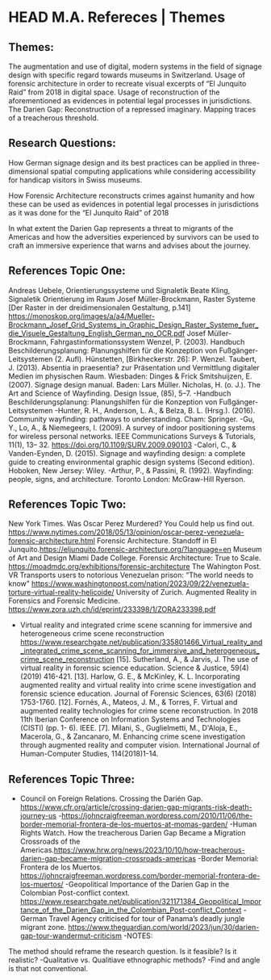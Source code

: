 # HEAD M.A. Refereces | Themes

## Themes:

The augmentation and use of digital, modern systems in the field of signage design with specific regard towards museums in Switzerland.
Usage of forensic architecture in order to recreate visual excerpts of “El Junquito Raid” from 2018 in digital space. Usage of reconstruction of the aforementioned as evidences in potential legal processes in jurisdictions.
The Darien Gap: Reconstruction of a repressed imaginary. Mapping traces of a treacherous threshold.

## Research Questions:

How German signage design and its best practices can be applied in three-dimensional spatial computing applications while considering accessibility for handicap visitors in Swiss museums.

How Forensic Architecture reconstructs crimes against humanity and how these can be used as evidences in potential legal processes in jurisdictions as it was done for the “El Junquito Raid” of 2018

In what extent the Darien Gap represents a threat to migrants of the Americas and how the adversities experienced by survivors can be used to craft an immersive experience that warns and advises about the journey.

## References Topic One:

Andreas Uebele, Orientierungssysteme und Signaletik
Beate Kling, Signaletik Orientierung im Raum
Josef Müller-Brockmann, Raster Systeme [Der Raster in der dreidimensionalen Gestaltung, p.141] https://monoskop.org/images/a/a4/Mueller-Brockmann_Josef_Grid_Systems_in_Graphic_Design_Raster_Systeme_fuer_die_Visuele_Gestaltung_English_German_no_OCR.pdf
Josef Müller-Brockmann, Fahrgastinformationssystem
Wenzel, P. (2003). Handbuch Beschilderungsplanung: Planungshilfen für die Konzeption von Fußgänger-Leitsystemen (2. Aufl). Hünstetten, [Birkheckerstr. 26]: P. Wenzel.
Taubert, J. (2013). Absentia in praesentia? zur Präsentation und Vermittlung digitaler Medien im physischen Raum. Wiesbaden: Dinges & Frick
Smitshuijzen, E. (2007). Signage design manual. Baden: Lars Müller.
Nicholas, H. (o. J.). The Art and Science of Wayfinding. Design Issue, (85), 5–7.
-Handbuch Beschilderungsplanung: Planungshilfen für die Konzeption von Fußgänger-Leitsystemen
-Hunter, R. H., Anderson, L. A., & Belza, B. L. (Hrsg.). (2016). Community wayfinding: pathways to understanding. Cham: Springer.
-Gu, Y., Lo, A., & Niemegeers, I. (2009). A survey of indoor positioning systems for wireless personal networks. IEEE Communications Surveys & Tutorials, 11(1), 13– 32. https://doi.org/10.1109/SURV.2009.090103
-Calori, C., & Vanden-Eynden, D. (2015). Signage and wayfinding design: a complete guide to creating environmental graphic design systems (Second edition). Hoboken, New Jersey: Wiley.
-Arthur, P., & Passini, R. (1992). Wayfinding: people, signs, and architecture. Toronto London: McGraw-Hill Ryerson.

## References Topic Two:

New York Times. Was Oscar Perez Murdered? You Could help us find out. https://www.nytimes.com/2018/05/13/opinion/oscar-perez-venezuela-forensic-architecture.html
Forensic Architecture. Standoff in El Junquito.https://eljunquito.forensic-architecture.org/?language=en
Museum of Art and Design Miami Dade College. Forensic Architecture: True to Scale. https://moadmdc.org/exhibitions/forensic-architecture
The Wahington Post. VR Transports users to notorious Venezuelan prison: “The world needs to know” https://www.washingtonpost.com/nation/2023/09/22/venezuela-torture-virtual-reality-helicoide/
University of Zurich. Augmented Reality in Forensics and Forensic Medicine. https://www.zora.uzh.ch/id/eprint/233398/1/ZORA233398.pdf

- Virtual reality and integrated crime scene scanning for immersive and heterogeneous crime scene reconstruction https://www.researchgate.net/publication/335801466_Virtual_reality_and_integrated_crime_scene_scanning_for_immersive_and_heterogeneous_crime_scene_reconstruction
  [15]. Sutherland, A., & Jarvis, J. The use of virtual reality in forensic science education. Science & Justice, 59(4) (2019) 416-421.
  [13]. Harlow, G. E., & McKinley, K. L. Incorporating augmented reality and virtual reality into crime scene investigation and forensic science education. Journal of Forensic Sciences, 63(6) (2018) 1753-1760.
  [12]. Fornés, A., Mateos, J. M., & Torres, F. Virtual and augmented reality technologies for crime scene reconstruction. In 2018 11th Iberian Conference on Information Systems and Technologies (CISTI) (pp. 1- 6). IEEE.
  [7]. Milani, S., Guglielmetti, M., D'Aloja, E., Macerola, G., & Zancanaro, M. Enhancing crime scene investigation through augmented reality and computer vision. International Journal of Human-Computer Studies, 114(2018)1-14.

## References Topic Three:

- Council on Foreign Relations. Crossing the Darién Gap.
  https://www.cfr.org/article/crossing-darien-gap-migrants-risk-death-journey-us -https://johncraigfreeman.wordpress.com/2010/11/06/the-border-memorial-frontera-de-los-muertos-at-momas-garden/
  -Human Rights Watch. How the treacherous Darien Gap Became a Migration Crossroads of the Americas.https://www.hrw.org/news/2023/10/10/how-treacherous-darien-gap-became-migration-crossroads-americas
  -Border Memorial: Frontera de los Muertos. https://johncraigfreeman.wordpress.com/border-memorial-frontera-de-los-muertos/
  -Geopolitical Importance of the Darien Gap in the Colombian Post-conflict context. https://www.researchgate.net/publication/321171384_Geopolitical_Importance_of_the_Darien_Gap_in_the_Colombian_Post-conflict_Context
  -German Travel Agency criticised for tour of Panama’s deadly jungle migrant zone. https://www.theguardian.com/world/2023/jun/30/darien-gap-tour-wandermut-criticism
  -NOTES:

The method should reframe the research question. Is it feasible? Is it realistic?
-Qualitative vs. Qualitiave ethnographic methods?
-Find and angle is that not conventional.
